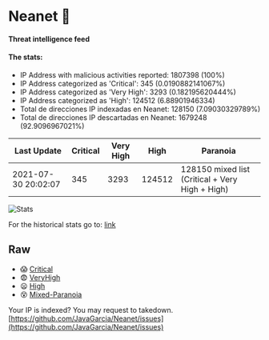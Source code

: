 # Neanet :hocho:
#### Threat intelligence feed
#### The stats:

- IP Address with malicious activities reported: 1807398 (100%)
- IP Address categorized as 'Critical':  345 (0.0190882141067%)
- IP Address categorized as 'Very High':  3293 (0.182195620444%)
- IP Address categorized as 'High':  124512 (6.88901946334)
- Total de direcciones IP indexadas en Neanet:  128150 (7.09030329789%)
- Total de direcciones IP descartadas en Neanet:  1679248 (92.9096967021%)

| Last Update | Critical | Very High | High | Paranoia |
| --- | --- | --- | --- | --- |
| 2021-07-30 20:02:07 | 345 | 3293 | 124512 | 128150 mixed list (Critical + Very High + High)|

![Stats](https://docs.google.com/spreadsheets/d/e/2PACX-1vSnaNMIXVabIpDJjufMlzH7poXnshF3mgd8Is1g9ytUEzVsP5my4Trn8f-xkoLLQ38xpL3HtmUexLo6/pubchart?oid=501124687&format=image)

For the historical stats go to: [link](/stats.csv)
## Raw
- :scream: [Critical](https://raw.githubusercontent.com/JavaGarcia/Neanet/master/blacklists/neanet_critical.txt)
- :fearful: [VeryHigh](https://raw.githubusercontent.com/JavaGarcia/Neanet/master/blacklists/neanet_veryHigh.txtt)
- :frowning: [High](https://raw.githubusercontent.com/JavaGarcia/Neanet/master/blacklists/neanet_high.txt)
- :dizzy_face: [Mixed-Paranoia](https://raw.githubusercontent.com/JavaGarcia/Neanet/master/blacklists/neanet_all.txt)


Your IP is indexed? You may request to takedown. [https://github.com/JavaGarcia/Neanet/issues](https://github.com/JavaGarcia/Neanet/issues)





























































































































































































































































































































































































































































































































































































































































































































































































































































































































































































































































































































































































































































































































































































































































































































































































































































































































































































































































































































































































































































































































































































































































































































































































































































































































































































































































































































































































































































































































































































































































































































































































































































































































































































































































































































































































































































































































































































































































































































































































































































































































































































































































































































































































































































































































































































































































































































































































































































































































































































































































































































































































































































































































































































































































































































































































































































































































































































































































































































































































































































































































































































































































































































































































































































































































































































































































































































































































































































































































































































































































































































































































































































































































































































































































































































































































































































































































































































































































































































































































































































































